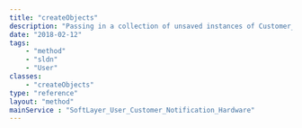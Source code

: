 ```yaml
---
title: "createObjects"
description: "Passing in a collection of unsaved instances of Customer_Notification_Hardware objects into this function will create all objects and return the results to the user. "
date: "2018-02-12"
tags:
    - "method"
    - "sldn"
    - "User"
classes:
    - "createObjects"
type: "reference"
layout: "method"
mainService : "SoftLayer_User_Customer_Notification_Hardware"
---
```

